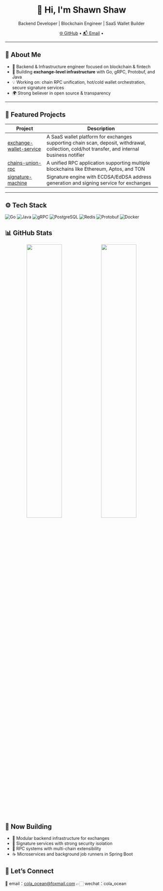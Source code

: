 <h1 align="center">👋 Hi, I'm Shawn Shaw</h1>

<p align="center">
  Backend Developer | Blockchain Engineer | SaaS Wallet Builder
</p>

<p align="center">
  <a href="https://github.com/Shawn-Shaw-x" target="_blank">🌐 GitHub</a> •
  <a href="mailto:cola_ocean@foxmail.com">📬 Email</a> •
<!--   <a href="https://linkedin.com/in/yourprofile" target="_blank">💼 LinkedIn</a>
</p> -->

---

## 🚀 About Me

- 💼 Backend & Infrastructure engineer focused on blockchain & fintech
- 🔧 Building **exchange-level infrastructure** with Go, gRPC, Protobuf, and Java
- 💡 Working on: chain RPC unification, hot/cold wallet orchestration, secure signature services
- 🌍 Strong believer in open source & transparency

---

## 🧩 Featured Projects

| Project | Description |
|--------|-------------|
| [exchange-wallet-service](https://github.com/Shawn-Shaw-x/exchange-wallet-service) | A SaaS wallet platform for exchanges supporting chain scan, deposit, withdrawal, collection, cold/hot transfer, and internal business notifier |
| [chains-union-rpc](https://github.com/Shawn-Shaw-x/chains-union-rpc) | A unified RPC application supporting multiple blockchains like Ethereum, Aptos, and TON |
| [signature-machine](https://github.com/Shawn-Shaw-x/signature-machine) | Signature engine with ECDSA/EdDSA address generation and signing service for exchanges |

---

## ⚙️ Tech Stack


![Go](https://img.shields.io/badge/-Go-00ADD8?style=flat&logo=go&logoColor=white)
![Java](https://img.shields.io/badge/-Java-007396?style=flat&logo=java)
![gRPC](https://img.shields.io/badge/-gRPC-0091E6?style=flat&logo=grpc)
![PostgreSQL](https://img.shields.io/badge/-PostgreSQL-336791?style=flat&logo=postgresql)
![Redis](https://img.shields.io/badge/-Redis-DC382D?style=flat&logo=redis)
![Protobuf](https://img.shields.io/badge/-Protobuf-FFCA28?style=flat&logo=protocol-buffers)
![Docker](https://img.shields.io/badge/-Docker-2496ED?style=flat&logo=docker)

## 📊 GitHub Stats

<p align="center">
  <img width="48%" src="https://github-readme-stats.vercel.app/api?username=Shawn-Shaw-x&show_icons=true&theme=default" />
  <img width="48%" src="https://github-readme-stats.vercel.app/api/top-langs/?username=Shawn-Shaw-x&layout=compact&hide=html,css,dockerfile,shell,makefile,python,javascript" />
</p>

## 📌 Now Building

- 🧱 Modular backend infrastructure for exchanges
- 🔐 Signature services with strong security isolation
- 🔄 RPC systems with multi-chain extensibility
- ☕ Microservices and background job runners in Spring Boot

## 🙌 Let’s Connect

📮 email：cola_ocean@foxmail.com
👉🏻 wechat：cola_ocean
